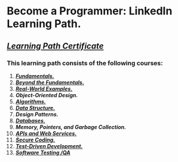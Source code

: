 # Become a Programmer: LinkedIn Learning Path. 
## [*Learning Path Certificate*]()
### This learning path consists of the following courses:
1. [***Fundamentals.***](https://github.com/alshubati99/Career-Essentials/tree/master/Programming%20Fundamentals) 
2. [***Beyond the Fundamentals.***](https://github.com/alshubati99/Career-Essentials/tree/master/Beyond%20Fundamentals)
3. [***Real-World Examples.***](https://github.com/alshubati99/Become-a-Programmer/tree/master/Real-World%20Examples) 
4. ***Object-Oriented Design.***
5. [***Algorithms.***](https://github.com/alshubati99/Algorithms_linkedIn)
6. [***Data Structure.***](https://github.com/alshubati99/Become-a-Programmer/tree/master/Data%20Structures)
7. ***Design Patterns.*** 
8. [***Databases.***](https://github.com/alshubati99/Become-a-Programmer/tree/master/Databases)
9. ***Memory, Pointers, and Garbage Collection.***
10. [***APIs and Web Services.***](https://github.com/alshubati99/Become-a-Programmer/tree/master/APIs-Web%20Services)
11. [***Secure Coding.***](https://github.com/alshubati99/Become-a-Programmer/tree/master/Secure%20Coding)
12. [***Test-Driven Development.***](https://github.com/alshubati99/Become-a-Programmer/tree/master/Test-Driven%20Development)
13. [***Software Testing /QA***](https://github.com/alshubati99/Become-a-Programmer/tree/master/Software%20Testing)
